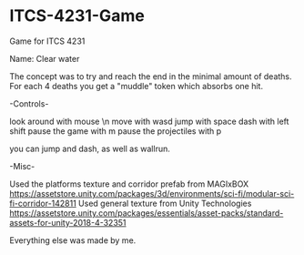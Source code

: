 # ITCS-4231-Game
Game for ITCS 4231

Name: Clear water

The concept was to try and reach the end in the minimal amount of deaths. For each 4 deaths you get a "muddle" token which absorbs one hit.

-Controls-

look around with mouse \n
move with wasd
jump with space
dash with left shift
pause the game with m
pause the projectiles with p

you can jump and dash, as well as wallrun.


-Misc-

Used the platforms texture and corridor prefab from MAGIxBOX https://assetstore.unity.com/packages/3d/environments/sci-fi/modular-sci-fi-corridor-142811 
Used general texture from Unity Technologies https://assetstore.unity.com/packages/essentials/asset-packs/standard-assets-for-unity-2018-4-32351

Everything else was made by me. 
